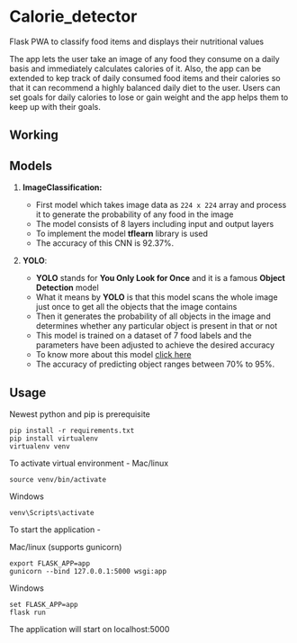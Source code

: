 # Calorie_detector
Flask PWA to classify food items and displays their nutritional values

The app lets the user take an image of any food they consume on a daily basis and immediately calculates calories of it. Also, the app can be extended to kep track of daily consumed food items and their calories so that it can recommend a highly balanced daily diet to the user. Users can set goals for daily calories to lose or gain weight and the app helps them to keep up with their goals.

## Working 

## Models

1. **ImageClassification:**
	* First model which takes image data as `224 x 224` array and process it to generate the probability of any food in the image
	* The model consists of 8 layers including input and output layers
	* To implement the model **tflearn** library is used
	* The accuracy of this CNN is 92.37%.

2. **YOLO**:
	* **YOLO** stands for **You Only Look for Once** and it is a famous **Object Detection** model 
	* What it means by **YOLO** is that this model scans the whole image just once to get all the objects that the image contains
	* Then it generates the probability of all objects in the image and determines whether any particular object is present in that or not
	* This model is trained on a dataset of 7 food labels and the parameters have been adjusted to achieve the desired accuracy
	* To know more about this model [click here](https://pjreddie.com/darknet/yolov2/ "YOLO")
	* The accuracy of predicting object ranges between 70% to 95%.
	
## Usage

Newest python and pip is prerequisite

```
pip install -r requirements.txt
pip install virtualenv
virtualenv venv
```
To activate virtual environment - 
Mac/linux
```
source venv/bin/activate
```
Windows
```
venv\Scripts\activate
```
To start the application -

Mac/linux (supports gunicorn)
```
export FLASK_APP=app
gunicorn --bind 127.0.0.1:5000 wsgi:app
```

Windows
```
set FLASK_APP=app
flask run
```

The application will start on localhost:5000

